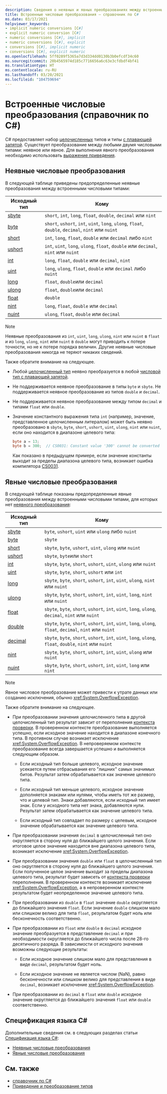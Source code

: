 ```yaml
---
description: Сведения о неявных и явных преобразованиях между встроенными числовыми типами в C#
title: Встроенные числовые преобразования — справочник по C#
ms.date: 03/17/2021
helpviewer_keywords:
- implicit numeric conversions [C#]
- explicit numeric conversion [C#]
- numeric conversions [C#], implicit
- numeric conversions [C#], explicit
- conversions [C#], implicit numeric
- conversions [C#], explicit numeric
ms.openlocfilehash: 5ff0289f5365a7d3d334dd0130b3b0efcdf34c60
ms.sourcegitcommit: 20b4565974d185c7716656a6c63e3cfdbdf4bf41
ms.translationtype: HT
ms.contentlocale: ru-RU
ms.lasthandoff: 03/20/2021
ms.locfileid: "104759694"
---
```

# <a name="built-in-numeric-conversions-c-reference"></a>Встроенные числовые преобразования (справочник по C#)

C# предоставляет набор [целочисленных](integral-numeric-types.md) типов и типы [с плавающей запятой](floating-point-numeric-types.md). Существует преобразование между любыми двумя числовыми типами: неявное или явное. Для выполнения явного преобразования необходимо использовать [выражение приведения](../operators/type-testing-and-cast.md#cast-expression).

## <a name="implicit-numeric-conversions"></a>Неявные числовые преобразования

В следующей таблице приведены предопределенные неявные преобразования между встроенными числовыми типами:

|Исходный тип|Кому|
|----------|--------|
|[sbyte](integral-numeric-types.md)|`short`, `int`, `long`, `float`, `double`, `decimal` или `nint`|
|[byte](integral-numeric-types.md)|`short`, `ushort`, `int`, `uint`, `long`, `ulong`, `float`, `double`, `decimal`, `nint` или `nuint`|
|[short](integral-numeric-types.md)|`int`, `long`, `float`, `double` или `decimal` либо `nint`|
|[ushort](integral-numeric-types.md)|`int`, `uint`, `long`, `ulong`, `float`, `double` или `decimal`, `nint` или `nuint`|
|[int](integral-numeric-types.md)|`long`, `float`, `double` или `decimal`, `nint`|
|[uint](integral-numeric-types.md)|`long`, `ulong`, `float`, `double` или `decimal` либо `nuint`|
|[long](integral-numeric-types.md)|`float`, `double`или `decimal`|
|[ulong](integral-numeric-types.md)|`float`, `double`или `decimal`|
|[float](floating-point-numeric-types.md)|`double`|
|[nint](nint-nuint.md)|`long`, `float`, `double` или `decimal`|
|[nuint](nint-nuint.md)|`ulong`, `float`, `double` или `decimal`|

> [!NOTE]
> Неявные преобразования из `int`, `uint`, `long`, `ulong`, `nint` или `nuint` в `float` и из `long`, `ulong`, `nint` или `nuint` в `double` могут приводить к потере точности, но не к потере порядка величин. Другие неявные числовые преобразования никогда не теряют никаких сведений.

Также обратите внимание на следующее.

- Любой [целочисленный тип](integral-numeric-types.md) неявно преобразуется в любой [числовой тип с плавающей запятой](floating-point-numeric-types.md).

- Не поддерживается неявное преобразование в типы `byte` и `sbyte`. Не поддерживается неявное преобразование из типов `double` и `decimal`.

- Не поддерживается неявное преобразование между типом `decimal` и типами `float` или `double`.

- Значение константного выражения типа `int` (например, значение, представленное целочисленным литералом) может быть неявно преобразовано в `sbyte`, `byte`, `short`, `ushort`, `uint`, `ulong`, `nint` или `nuint`, если оно находится в диапазоне целевого типа:

  ```csharp
  byte a = 13;
  byte b = 300;  // CS0031: Constant value '300' cannot be converted to a 'byte'
  ```

  Как показано в предыдущем примере, если значение константы выходит за пределы диапазона целевого типа, возникает ошибка компилятора [CS0031](../../misc/cs0031.md).

## <a name="explicit-numeric-conversions"></a>Явные числовые преобразования

В следующей таблице показаны предопределенные явные преобразования между встроенными числовыми типами, для которых нет [неявного преобразования](#implicit-numeric-conversions):

|Исходный тип|Кому|
|----------|--------|
|[sbyte](integral-numeric-types.md)|`byte`, `ushort`, `uint` или `ulong` либо `nuint`|
|[byte](integral-numeric-types.md)|`sbyte`|
|[short](integral-numeric-types.md)|`sbyte`, `byte`, `ushort`, `uint`, `ulong` или `nuint`|
|[ushort](integral-numeric-types.md)|`sbyte`, `byte`или `short`|
|[int](integral-numeric-types.md)|`sbyte`, `byte`, `short`, `ushort`, `uint`, `ulong` или `nuint`|
|[uint](integral-numeric-types.md)|`sbyte`, `byte`, `short`, `ushort` или `int`|
|[long](integral-numeric-types.md)|`sbyte`, `byte`, `short`, `ushort`, `int`, `uint`, `ulong`, `nint` или `nuint`|
|[ulong](integral-numeric-types.md)|`sbyte`, `byte`, `short`, `ushort`, `int`, `uint`, `long`, `nint` или `nuint`|
|[float](floating-point-numeric-types.md)|`sbyte`, `byte`, `short`, `ushort`, `int`, `uint`, `long`, `ulong`, `decimal`, `nint` или `nuint`|
|[double](floating-point-numeric-types.md)|`sbyte`, `byte`, `short`, `ushort`, `int`, `uint`, `long`, `ulong`, `float`, `decimal`, `nint` или `nuint`|
|[decimal](floating-point-numeric-types.md)|`sbyte`, `byte`, `short`, `ushort`, `int`, `uint`, `long`, `ulong`, `float`, `double`, `nint` или `nuint`|
|[nint](nint-nuint.md)|`sbyte`, `byte`, `short`, `ushort`, `int`, `uint`, `ulong` или `nuint`|
|[nuint](nint-nuint.md)|`sbyte`, `byte`, `short`, `ushort`, `int`, `uint`, `long` или `nint`|

> [!NOTE]
> Явное числовое преобразование может привести к утрате данных или созданию исключения, обычно <xref:System.OverflowException>.

Также обратите внимание на следующее.

- При преобразовании значения целочисленного типа в другой целочисленный тип результат зависит от переполнения [контекста проверки](../keywords/checked-and-unchecked.md). В проверенном контексте преобразование выполняется успешно, если исходное значение находится в диапазоне конечного типа. В противном случае возникает исключение <xref:System.OverflowException>. В непроверяемом контексте преобразование всегда завершается успешно и выполняется следующим образом.

  - Если исходный тип больше целевого, исходное значение усекается путем отбрасывания его "лишних" самых значимых битов. Результат затем обрабатывается как значение целевого типа.

  - Если исходный тип меньше целевого, исходное значение дополняется знаками или нулями, чтобы иметь тот же размер, что и целевой тип. Знаки добавляются, если исходный тип имеет знак. Если у исходного типа нет знака, добавляются нули. Результат затем обрабатывается как значение целевого типа.

  - Если исходный тип совпадает по размеру с целевым, исходное значение обрабатывается как значение целевого типа.

- При преобразовании значения `decimal` в целочисленный тип оно округляется в сторону нуля до ближайшего целого значения. Если итоговое целое значение находится вне диапазона целевого типа, возникает исключение <xref:System.OverflowException>.

- При преобразовании значения `double` или `float` в целочисленный тип оно округляется в сторону нуля до ближайшего целого значения. Если полученное целое значение выходит за пределы диапазона целевого типа, результат будет зависеть от [контекста проверки](../keywords/checked-and-unchecked.md) переполнения. В проверенном контексте возникает исключение <xref:System.OverflowException>, а в непроверенном контексте результатом будет неопределенное значение целевого типа.

- При преобразовании из `double` в `float` значение `double` округляется до ближайшего значения `float`. Если значение `double` слишком мало или слишком велико для типа `float`, результатом будет ноль или бесконечность соответственно.

- При преобразовании из `float` или `double` в `decimal` исходное значение преобразуется в представление `decimal` и при необходимости округляется до ближайшего числа после 28-го десятичного разряда. В зависимости от исходного значения возможны следующие результаты:

  - Если исходное значение слишком мало для представления в виде `decimal`, результатом будет ноль.

  - Если исходное значение не является числом (NaN), равно бесконечности или слишком велико для представления в виде `decimal`, возникает исключение <xref:System.OverflowException>.

- При преобразовании из `decimal` в `float` или `double` исходное значение округляется до ближайшего значения `float` или `double` соответственно.

## <a name="c-language-specification"></a>Спецификация языка C#

Дополнительные сведения см. в следующих разделах статьи [Спецификация языка C#](~/_csharplang/spec/introduction.md):

- [Неявные числовые преобразования](~/_csharplang/spec/conversions.md#implicit-numeric-conversions)
- [Явные числовые преобразования](~/_csharplang/spec/conversions.md#explicit-numeric-conversions)

## <a name="see-also"></a>См. также

- [справочник по C#](../index.md)
- [Приведение и преобразование типов](../../programming-guide/types/casting-and-type-conversions.md)
